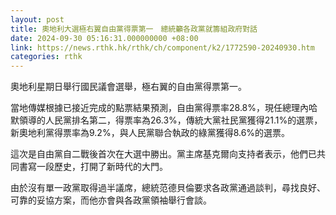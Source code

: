 ```yaml
---
layout: post
title: 奧地利大選極右翼自由黨得票第一　總統籲各政黨就籌組政府對話
date: 2024-09-30 05:16:31.000000000 +08:00
link: https://news.rthk.hk/rthk/ch/component/k2/1772590-20240930.htm
categories: rthk
---
```


奧地利星期日舉行國民議會選舉，極右翼的自由黨得票第一。

當地傳媒根據已接近完成的點票結果預測，自由黨得票率28.8%，現任總理內哈默領導的人民黨排名第二，得票率為26.3%，傳統大黨社民黨獲得21.1%的選票，新奧地利黨得票率為9.2%，與人民黨聯合執政的綠黨獲得8.6%的選票。

這次是自由黨自二戰後首次在大選中勝出。黨主席基克爾向支持者表示，他們已共同書寫一段歷史，打開了新時代的大門。

由於沒有單一政黨取得過半議席，總統范德貝倫要求各政黨通過談判，尋找良好、可靠的妥協方案，而他亦會與各政黨領袖舉行會談。
